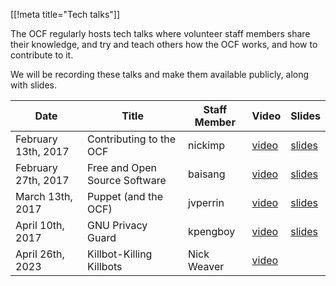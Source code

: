 [[!meta title="Tech talks"]]

The OCF regularly hosts tech talks where volunteer staff members share their knowledge,
and try and teach others how the OCF works, and how to contribute to it.

We will be recording these talks and make them available publicly, along with slides.

| Date                | Title                         | Staff Member | Video                  | Slides                   |
|---------------------|-------------------------------|--------------|------------------------|--------------------------|
| February 13th, 2017 | Contributing to the OCF       | nickimp      | [video][contrib-video] | [slides][contrib-slides] |
| February 27th, 2017 | Free and Open Source Software | baisang      | [video][foss-video]    | [slides][foss-slides]    |
| March 13th, 2017    | Puppet (and the OCF)          | jvperrin     | [video][puppet-video]  | [slides][puppet-slides]  |
| April 10th, 2017    | GNU Privacy Guard             | kpengboy     | [video][gpg-video]     | [slides][gpg-slides]
| April 26th, 2023    | Killbot-Killing Killbots      | Nick Weaver  | [video][drone-video]   |                          |

[contrib-video]: https://www.youtube.com/watch?v=qLFSHZYj8Qw
[contrib-slides]: https://drive.google.com/file/d/0B6qdeEJcBKpMVkpoQlItSzJJQzlUd3RtczQxZ0o5Y28xcGJj/view
[foss-video]: https://www.youtube.com/watch?v=uXfosiVuB64
[foss-slides]: https://docs.google.com/presentation/d/1ppPxTzhIVjqixdb40ft4YDx_gZXsN7sDhbF9SKAWXkM/view
[puppet-video]: https://www.youtube.com/watch?v=QER7DQQNO48
[puppet-slides]: https://docs.google.com/presentation/d/1QSkZ7zKe-ZHw_Gmq4JIRu4fNHUn7nQpyeg4JGgJTgj8/view
[gpg-video]: https://www.youtube.com/watch?v=7kxrvNHxal8
[gpg-slides]: https://www.ocf.berkeley.edu/~kpengboy/gpg-20170410.pdf
[drone-video]: https://www.youtube.com/watch?v=yqapBVEDaXc

